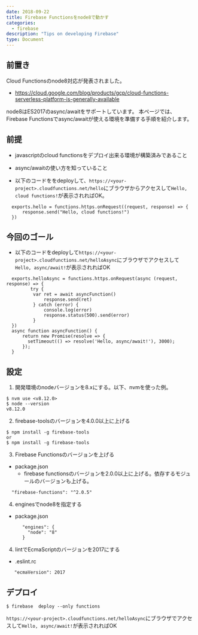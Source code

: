 ```yaml
---
date: 2018-09-22
title: Firebase Functionsをnode8で動かす
categories:
  - firebase
description: "Tips on developing Firebase"
type: Document
---
```


## 前置き
Cloud Functionsのnode8対応が発表されました。
- https://cloud.google.com/blog/products/gcp/cloud-functions-serverless-platform-is-generally-available

node8はES2017のasync/awaitをサポートしています。
本ページでは、Firebase Functionsでasync/awaitが使える環境を準備する手順を紹介します。

## 前提

- javascriptのcloud functionsをデプロイ出来る環境が構築済みであること
- async/awaitの使い方を知っていること

- 以下のコードををdeployして、`https://<your-project>.cloudfunctions.net/hello`にブラウザからアクセスして`Hello, cloud functions!`が表示されればOK。
```
  exports.hello = functions.https.onRequest((request, response) => {
      response.send("Hello, cloud functions!")
  })
```

## 今回のゴール

- 以下のコードをdeployして`https://<your-project>.cloudfunctions.net/helloAsync`にブラウザでアクセスして`Hello, async/await!`が表示されればOK
```
  exports.helloAsync = functions.https.onRequest(async (request, response) => {
         try {
          var ret = await asyncFunction()
              response.send(ret)
          } catch (error) {
              console.log(error)
              response.status(500).send(error)
          }
  })
  async function asyncFunction() {
      return new Promise(resolve => {
        setTimeout(() => resolve('Hello, async/await!'), 3000);
      });
  }
```

## 設定

1. 開発環境のnodeバージョンを8.xにする。以下、nvmを使った例。
```
$ nvm use <v8.12.0>
$ node --version
v8.12.0
```
2. firebase-toolsのバージョンを4.0.0以上に上げる
```
$ npm install -g firebase-tools
or
$ npm install -g firebase-tools
```
3. Firebase Functionsのバージョンを上げる
- package.json
  - firebase functionsのバージョンを2.0.0以上に上げる。依存するモジュールのバージョンも上げる。
```
  "firebase-functions": "^2.0.5"
```

4. enginesでnode8を指定する
- package.json
```
      "engines": {
        "node": "8"
      }
```
4. lintでEcmaScriptのバージョンを2017にする
- .eslint.rc
```
   "ecmaVersion": 2017
```

## デプロイ

```
$ firebase  deploy --only functions
```

`https://<your-project>.cloudfunctions.net/helloAsync`にブラウザでアクセスして`Hello, async/await!`が表示されればOK